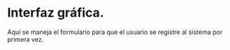 # Interfaz gráfica.

Aquí se maneja el formulario para que el usuario se registre al sistema por primera vez.